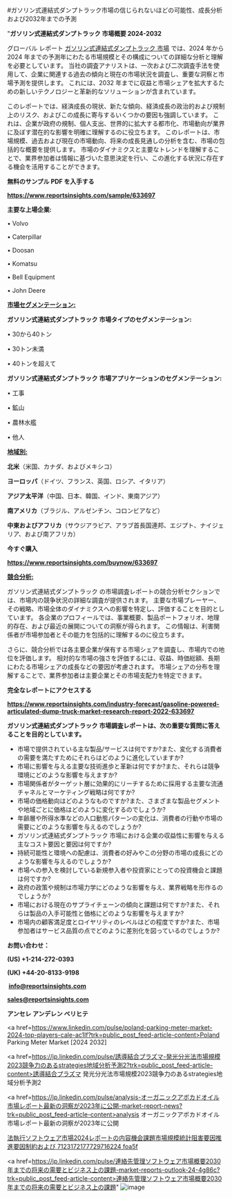 #ガソリン式連結式ダンプトラック市場の信じられないほどの可能性、成長分析および2032年までの予測

"<strong>ガソリン式連結式ダンプトラック 市場概要 2024-2032</strong>

グローバル レポート <a href=https://www.reportsinsights.com/sample/633697>ガソリン式連結式ダンプトラック 市場</a> では、2024 年から 2024 年までの予測年にわたる市場規模とその構成についての詳細な分析と理解を必要としています。 当社の調査アナリストは、一次および二次調査手法を使用して、企業に関連する過去の傾向と現在の市場状況を調査し、重要な洞察と市場予測を提供します。 これには、2032 年までに収益と市場シェアを拡大​​するための新しいテクノロジーと革新的なソリューションが含まれています。

このレポートでは、経済成長の現状、新たな傾向、経済成長の政治的および規制上のリスク、およびこの成長に寄与するいくつかの要因も強調しています。 これは、企業が政府の規制、個人支出、世界的に拡大する都市化、市場動向が業界に及ぼす潜在的な影響を明確に理解するのに役立ちます。 このレポートは、市場規模、過去および現在の市場動向、将来の成長見通しの分析を含む、市場の包括的な概要を提供します。 市場のダイナミクスと主要なトレンドを理解することで、業界参加者は情報に基づいた意思決定を行い、この進化する状況に存在する機会を活用することができます。

<strong><b>無料のサンプル PDF を入手する</b></strong>

<a href=https://www.reportsinsights.com/sample/633697><strong><u>https://www.reportsinsights.com/sample/633697</u></strong></a>

<strong>主要な上場企業:</strong>

• Volvo

• Caterpillar

• Doosan

• Komatsu

• Bell Equipment

• John Deere

<strong><u>市場セグメンテーション</u></strong><strong><u>:</u></strong>

<strong>ガソリン式連結式ダンプトラック 市場タイプのセグメンテーション:</strong>

• 30から40トン

• 30トン未満

• 40トンを超えて

<strong>ガソリン式連結式ダンプトラック 市場アプリケーションのセグメンテーション:</strong>

• 工事

• 鉱山

• 農林水艦

• 他人

<strong><u>地域別</u></strong><strong><u>:</u></strong>

<strong>北米</strong>（米国、カナダ、およびメキシコ）

<strong>ヨーロッパ</strong>（ドイツ、フランス、英国、ロシア、イタリア）

<strong>アジア太平洋</strong>（中国、日本、韓国、インド、東南アジア）

<strong>南アメリカ</strong>（ブラジル、アルゼンチン、コロンビアなど）

<strong>中東およびアフリカ</strong>（サウジアラビア、アラブ首長国連邦、エジプト、ナイジェリア、および南アフリカ）

<strong>今すぐ購入</strong>

<a href=https://www.reportsinsights.com/buynow/633697><strong><u>https://www.reportsinsights.com/buynow/633697</u></strong></a>

<strong><u>競合分析:</u></strong>

ガソリン式連結式ダンプトラック の市場調査レポートの競合分析セクションでは、市場内の競争状況の詳細な調査が提供されます。 主要な市場プレーヤー、その戦略、市場全体のダイナミクスへの影響を特定し、評価することを目的としています。 各企業のプロフィールでは、事業概要、製品ポートフォリオ、地理的存在、および最近の展開についての洞察が得られます。 この情報は、利害関係者が市場参加者とその能力を包括的に理解するのに役立ちます。

さらに、競合分析では各主要企業が保有する市場シェアを調査し、市場内での地位を評価します。 相対的な市場の強さを評価するには、収益、時価総額、長期にわたる市場シェアの成長などの要因が考慮されます。 市場シェアの分布を理解することで、業界参加者は主要企業とその市場支配力を特定できます。

<strong>完全なレポートにアクセスする</strong>

<a href=https://www.reportsinsights.com/industry-forecast/gasoline-powered-articulated-dump-truck-market-research-report-2022-633697><strong><u><b>https://www.reportsinsights.com/industry-forecast/gasoline-powered-articulated-dump-truck-market-research-report-2022-633697</b></u></strong></a>

<strong><b>ガソリン式連結式ダンプトラック 市場調査レポートは、次の重要な質問に答えることを目的としています。</b></strong>
<ul>
  <li>市場で提供されている主な製品/サービスは何ですか?また、変化する消費者の需要を満たすためにそれらはどのように進化していますか?</li>
  <li>市場に影響を与える主要な技術進歩と革新は何ですか?また、それらは競争環境にどのような影響を与えますか?</li>
  <li>市場関係者がターゲット層に効果的にリーチするために採用する主要な流通チャネルとマーケティング戦略は何ですか?</li>
  <li>市場の価格動向はどのようなものですか?また、さまざまな製品セグメントや地域ごとに価格はどのように変化するのでしょうか?</li>
  <li>年齢層や所得水準などの人口動態パターンの変化は、消費者の行動や市場の需要にどのような影響を与えるのでしょうか?</li>
  <li>ガソリン式連結式ダンプトラック 市場における企業の収益性に影響を与える主なコスト要因と要因は何ですか?</li>
  <li>持続可能性と環境への配慮は、消費者の好みやこの分野の市場の成長にどのような影響を与えるのでしょうか?</li>
  <li>市場への参入を検討している新規参入者や投資家にとっての投資機会と課題は何ですか?</li>
  <li>政府の政策や規制は市場力学にどのような影響を与え、業界戦略を形作るのでしょうか?</li>
  <li>市場における現在のサプライチェーンの傾向と課題は何ですか?また、それらは製品の入手可能性と価格にどのような影響を与えますか?</li>
  <li>市場内の顧客満足度とロイヤリティのレベルはどの程度ですか?また、市場参加者はサービス品質の点でどのように差別化を図っているのでしょうか?</li>
</ul>
<strong>お問い合わせ：</strong>

<strong>(US) +1-214-272-0393</strong>

<strong>(UK) +44-20-8133-9198</strong>

<strong> </strong><a href=info@reportsinsights.com><strong><u>info@reportsinsights.com</u></strong></a>

<a href=sales@reportsinsights.com><strong><u>sales@reportsinsights.com</u></strong></a>

<strong>アンセレ アンデレン ベリヒテ</strong>

<a href=https://www.linkedin.com/pulse/poland-parking-meter-market-2024-top-players-cale-ac1lf?trk=public_post_feed-article-content>Poland Parking Meter Market [2024 2032]</a>

<a href=https://jp.linkedin.com/pulse/誘導結合プラズマ-発光分光法市場規模2023競争力のあるstrategies地域分析予測2?trk=public_post_feed-article-content>誘導結合プラズマ 発光分光法市場規模2023競争力のあるstrategies地域分析予測2</a>

<a href=https://jp.linkedin.com/pulse/analysis-オーガニックアボカドオイル市場レポート最新の洞察が2023年に公開-market-report-news?trk=public_post_feed-article-content>analysis オーガニックアボカドオイル市場レポート最新の洞察が2023年に公開</a>

<a href=https://www.linkedin.com/pulse/法執行ソフトウェア市場2024レポートの内容機会課題市場規模統計阻害要因推進要因制約および-7123172177729716224-foa5f/>法執行ソフトウェア市場2024レポートの内容機会課題市場規模統計阻害要因推進要因制約および 7123172177729716224 foa5f</a>

<a href=https://jp.linkedin.com/pulse/連絡先管理ソフトウェア市場概要2030年までの将来の需要とビジネス上の課題-market-reports-outlook-24-4g86c?trk=public_post_feed-article-content>連絡先管理ソフトウェア市場概要2030年までの将来の需要とビジネス上の課題</a>"
![image](https://github.com/ahaan12367/RIMarket24/assets/158471582/1a2a7a9d-05d5-4319-a9bc-a24db32e7db0)
